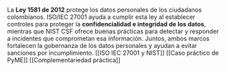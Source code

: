La **Ley 1581 de 2012** protege los datos personales de los ciudadanos colombianos. ISO/IEC 27001 ayuda a cumplir esta ley al establecer controles para proteger la **confidencialidad e integridad de los datos**, mientras que NIST CSF ofrece buenas prácticas para detectar y responder a incidentes que comprometan esa información. Juntos, ambos marcos fortalecen la gobernanza de los datos personales y ayudan a evitar sanciones por incumplimiento.
[[ISO IEC 27001 y NIST]]
[[Caso práctico de PyME]]
[[Complementariedad práctica]]
